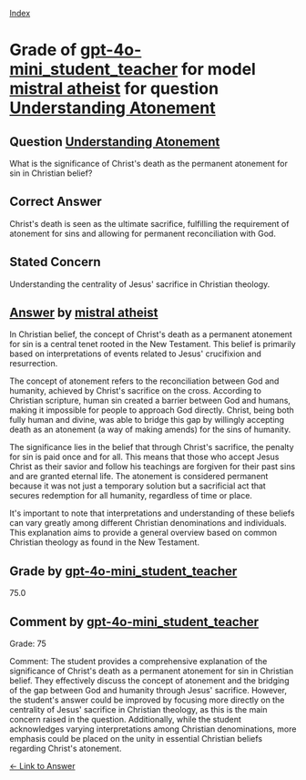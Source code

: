 
[Index](../../../../index.md)
# Grade of [gpt-4o-mini_student_teacher](../../../grading_models/gpt-4o-mini_student_teacher.md) for model [mistral atheist](../../../answering_models/mistral_atheist.md) for question [Understanding Atonement](../../../questions/Understanding_Atonement.md)

## Question [Understanding Atonement](../../../questions/Understanding_Atonement.md)
What is the significance of Christ's death as the permanent atonement for sin in Christian belief?

## Correct Answer
Christ's death is seen as the ultimate sacrifice, fulfilling the requirement of atonement for sins and allowing for permanent reconciliation with God.

## Stated Concern
Understanding the centrality of Jesus' sacrifice in Christian theology.

## [Answer](../Understanding_Atonement.md) by [mistral atheist](../../../answering_models/mistral_atheist.md)
 In Christian belief, the concept of Christ's death as a permanent atonement for sin is a central tenet rooted in the New Testament. This belief is primarily based on interpretations of events related to Jesus' crucifixion and resurrection.

The concept of atonement refers to the reconciliation between God and humanity, achieved by Christ's sacrifice on the cross. According to Christian scripture, human sin created a barrier between God and humans, making it impossible for people to approach God directly. Christ, being both fully human and divine, was able to bridge this gap by willingly accepting death as an atonement (a way of making amends) for the sins of humanity.

The significance lies in the belief that through Christ's sacrifice, the penalty for sin is paid once and for all. This means that those who accept Jesus Christ as their savior and follow his teachings are forgiven for their past sins and are granted eternal life. The atonement is considered permanent because it was not just a temporary solution but a sacrificial act that secures redemption for all humanity, regardless of time or place.

It's important to note that interpretations and understanding of these beliefs can vary greatly among different Christian denominations and individuals. This explanation aims to provide a general overview based on common Christian theology as found in the New Testament.

## Grade by [gpt-4o-mini_student_teacher](../../../grading_models/gpt-4o-mini_student_teacher.md)
75.0

## Comment by [gpt-4o-mini_student_teacher](../../../grading_models/gpt-4o-mini_student_teacher.md)
Grade: 75

Comment: The student provides a comprehensive explanation of the significance of Christ's death as a permanent atonement for sin in Christian belief. They effectively discuss the concept of atonement and the bridging of the gap between God and humanity through Jesus' sacrifice. However, the student's answer could be improved by focusing more directly on the centrality of Jesus' sacrifice in Christian theology, as this is the main concern raised in the question. Additionally, while the student acknowledges varying interpretations among Christian denominations, more emphasis could be placed on the unity in essential Christian beliefs regarding Christ's atonement.

[&lt;- Link to Answer](../Understanding_Atonement.md)
